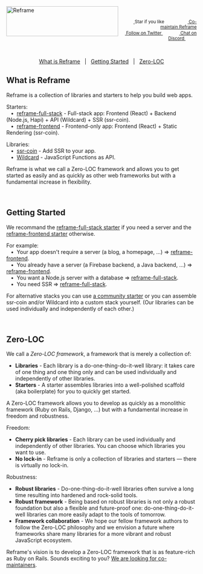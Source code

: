 <a href="/../../#readme">
    <img align="left" src="https://github.com/reframejs/reframe/raw/master/images/logo-with-title-and-slogan.min.svg?sanitize=true" width=296 height=79 style="max-width:100%;" alt="Reframe"/>
</a>
<br/>
<p align="right">
    <sup>
        <a href="#">
            <img
              src="https://github.com/reframejs/reframe/raw/master/images/star.svg?sanitize=true"
              width="16"
              height="12"
            >
        </a>
        Star if you like
        &nbsp;&nbsp;&nbsp;&nbsp;
        &nbsp;&nbsp;&nbsp;&nbsp;
        &nbsp;&nbsp;
        <a href="https://github.com/reframejs/reframe/blob/master/contributing.md">
            <img
              src="https://github.com/reframejs/reframe/raw/master/images/biceps.min.svg?sanitize=true"
              width="16"
              height="14"
            >
            Co-maintain Reframe
        </a>
    </sup>
    <br/>
    <sup>
        <a href="https://twitter.com/reframejs">
            <img
              src="https://github.com/reframejs/reframe/raw/master/images/tw.svg?sanitize=true"
              width="15"
              height="13"
            >
            Follow on Twitter
        </a>
        &nbsp;&nbsp;&nbsp;&nbsp;&nbsp;
        &nbsp;&nbsp;
        <a href="https://discord.gg/kqXf65G">
            <img
              src="https://github.com/reframejs/reframe/raw/master/images/chat.svg?sanitize=true"
              width="14"
              height="10"
            >
            Chat on Discord
        </a>
        &nbsp;&nbsp;&nbsp;&nbsp;
        &nbsp;&nbsp;&nbsp;&nbsp;
    </sup>
</p>
&nbsp;
<p align='center'>
<a href="#what-is-reframe">What is Reframe</a>
&nbsp; | &nbsp;
<a href="#getting-started">Getting Started</a>
&nbsp; | &nbsp;
<a href="#zero-loc">Zero-LOC</a>
</p>

## What is Reframe

Reframe is a collection of libraries and starters to help you build web apps.

Starters:
<br/> &nbsp;&nbsp;&nbsp;&#8226;&nbsp;
[reframe-full-stack](https://github.com/reframejs/reframe-full-stack) -
Full-stack app:
Frontend (React) + Backend (Node.js, Hapi) + API (Wildcard) + SSR (ssr-coin).
<br/> &nbsp;&nbsp;&nbsp;&#8226;&nbsp;
[reframe-frontend](https://github.com/reframejs/reframe-frontend) -
Frontend-only app: Frontend (React) + Static Rendering (ssr-coin).

Libraries:
<br/> &nbsp;&nbsp;&nbsp;&#8226;&nbsp;
[ssr-coin](https://github.com/reframejs/ssr-coin) - Add SSR to your app.
<br/> &nbsp;&nbsp;&nbsp;&#8226;&nbsp;
[Wildcard](https://github.com/reframejs/wildcard-api) - JavaScript Functions as API.

Reframe is what we call a Zero-LOC framework and allows you to get started as easily and as quickly as other web frameworks but with a fundamental increase in flexibility.

<br/>

## Getting Started

We recommand the
[reframe-full-stack starter](https://github.com/reframejs/reframe-full-stack)
if you need a server and the
[reframe-frontend starter](https://github.com/reframejs/reframe-frontend)
otherwise.

For example:
<br/> &nbsp;&nbsp;&nbsp;&#8226;&nbsp;
Your app doesn't require a server (a blog, a homepage, ...) &#8658; [reframe-frontend](https://github.com/reframejs/reframe-frontend).
<br/> &nbsp;&nbsp;&nbsp;&#8226;&nbsp;
You already have a server (a Firebase backend, a Java backend, ...)  &#8658; [reframe-frontend](https://github.com/reframejs/reframe-frontend).
<br/> &nbsp;&nbsp;&nbsp;&#8226;&nbsp;
You want a Node.js server with a database &#8658; [reframe-full-stack](https://github.com/reframejs/reframe-full-stack).
<br/> &nbsp;&nbsp;&nbsp;&#8226;&nbsp;
You need SSR &#8658; [reframe-full-stack](https://github.com/reframejs/reframe-full-stack).

For alternative stacks
you can use [a community starter](https://github.com/topics/reframe-starter)
or you can assemble ssr-coin and/or Wildcard into a custom stack yourself.
(Our libraries can be used individually and independently of each other.)

<br/>

## Zero-LOC

We call a *Zero-LOC framework*, a framework that is merely a collection of:
- **Libraries** -
  Each library is a do-one-thing-do-it-well library:
  it takes care of one thing and one thing only
  and can be used individually and independently of other libraries.
- **Starters** -
  A starter assembles libraries into a well-polished scaffold (aka boilerplate) for you to quickly get started.

A Zero-LOC framework allows you to develop as quickly as a monolithic framework
(Ruby on Rails, Django, ...)
but with a fundamental increase in freedom and robustness.

Freedom:
- **Cherry pick libraries** -
  Each library can be used individually and independently of other libraries. You can choose which libraries you want to use.
- **No lock-in** -
  Reframe is only a collection of libraries and starters &mdash; there is virtually no lock-in.

Robustness:
- **Robust libraries** -
  Do-one-thing-do-it-well libraries
  often survive a long time resulting into hardened and rock-solid tools.
- **Robust framework** -
  Being based on robust libraries is not only a robust foundation but also a flexible and future-proof one:
  do-one-thing-do-it-well libraries can more easily adapt to the tools of tomorrow.
- **Framework collaboration** -
  We hope our fellow framework authors to follow the Zero-LOC philosophy and
  we envision a future where frameworks share many libraries for a more vibrant and robust JavaScript ecosystem.

Reframe's vision is to develop a Zero-LOC framework that is as feature-rich as Ruby on Rails.
Sounds exciting to you? [We are looking for co-maintainers](/contributing.md).


